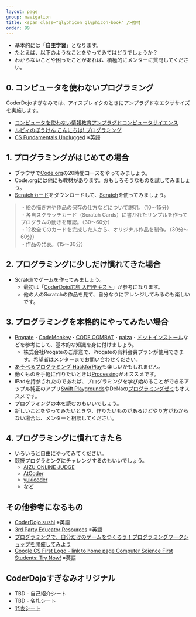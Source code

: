 ```yaml
---
layout: page
group: navigation
title: <span class="glyphicon glyphicon-book" />教材
order: 99
---
```


* 基本的には「**自主学習**」となります。
* たとえば、以下のようなことをやってみてはどうでしょうか？
* わからないことや困ったことがあれば、積極的にメンターに質問してください。


## 0. コンピュータを使わないプログラミング

CoderDojoすぎなみでは、アイスブレイクのときにアンプラグドなエクササイズを実施します。

* [コンピュータを使わない情報教育アンプラグドコンピュータサイエンス](https://www.amazon.co.jp/dp/490401300X/)
* [ルビィのぼうけん こんにちは! プログラミング](https://www.amazon.co.jp/dp/4798143499/)
* [CS Fundamentals Unplugged](https://code.org/curriculum/unplugged) ※英語

## 1. プログラミングがはじめての場合

* ブラウザで[Code.org](https://studio.code.org/)の20時間コースをやってみましょう。
* Code.orgには他にも教材があります。おもしろそうなものを試してみましょう。
* [Scratchカード](http://etoys.jp/scratch/download.html)をダウンロードして、[Scratch](https://scratch.mit.edu/)を使ってみましょう。

> ・絵の描き方や作品の保存の仕方などについて説明。（10～15分）<br />
> ・各自スクラッチカード（Scratch Cards）に書かれたサンプルを作ってプログラムの動きを確認。（30～60分）<br />
> ・12枚全てのカードを完成した人から、オリジナル作品を制作。（30分～60分）<br />
> ・作品の発表。（15～30分）

## 2. プログラミングに少しだけ慣れてきた場合

* Scratchでゲームを作ってみましょう。
  * 最初は「[CoderDojo広島 入門テキスト](http://www.coderdojo-hiroshima.com/%E5%AD%A6%E7%BF%92%E3%83%92%E3%83%B3%E3%83%88/coderdojo%E5%BA%83%E5%B3%B6%E3%81%AE%E3%83%86%E3%82%AD%E3%82%B9%E3%83%88%E3%82%92%E5%85%AC%E9%96%8B%E3%81%97%E3%81%BE%E3%81%99%E3%80%82)」が参考になります。
  * 他の人のScratchの作品を見て、自分なりにアレンジしてみるのも楽しいです。

## 3. プログラミングを本格的にやってみたい場合

* [Progate](https://prog-8.com/)・[CodeMonkey](http://codemonkey.jp/)・[CODE COMBAT](https://codecombat.com/)・[paiza](https://paiza.jp/)・[ドットインストール](http://dotinstall.com/)などを参考にして、基本的な知識を身に付けましょう。
  * 株式会社Progateのご厚意で、Progateの有料会員プランが使用できます。希望者はメンターまでお問い合わせください。
* [あそべるプログラミング HackforPlay](https://hackforplay.xyz/)も楽しいかもしれません。
* 動くものを手軽に作りたいときは[Processing](https://processing.org/)がオススメです。
* iPadを持参されたのであれば、プログラミングを学び始めることができるアップル純正のアプリ[Swift Playgrounds](http://ascii.jp/limit/group/ida/elem/000/001/520/1520274/)やDeNaの[プログラミングゼミ](https://programmingzemi.com/)もオススメです。
* プログラミングの本を読むのもいいでしょう。
* 新しいことをやってみたいときや、作りたいものがあるけどやり方がわからない場合は、メンターと相談してください。

## 4. プログラミングに慣れてきたら

* いろいろと自由にやってみてください。
* 競技プログラミングにチャレンジするのもいいでしょう。
  * [AIZU ONLINE JUDGE](http://judge.u-aizu.ac.jp/onlinejudge/index.jsp)
  * [AtCoder](https://atcoder.jp/)
  * [yukicoder](http://yukicoder.me/)
  * など

## その他参考になるもの

* [CoderDojo sushi](http://kata.coderdojo.com/wiki/Sushi) ※英語
* [3rd Party Educator Resources](https://code.org/educate/curriculum/3rd-party) ※英語
* [プログラミングで、自分だけのゲームをつくろう！プログラミングワークショップを開催してみよう](http://www.canvas.ws/p-ws/guidance.html)
* [Google CS First Logo - link to home page Computer Science First
Students: Try Now!](https://www.cs-first.com/en/home) ※英語


## CoderDojoすぎなみオリジナル

* TBD - 自己紹介シート
* TBD - 名札シート
* [発表シート](ywt.pdf)
